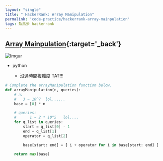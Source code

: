 ```yaml
---
layout: "single"
title: " HackerRank: Array Manipulation"
permalink: 'code-practice/hackerrank-array-mainpulation'
tags: 紮馬步 hackerrank
---
```



## [Array Mainpulation](https://www.hackerrank.com/challenges/crush/problem?h_l=interview&playlist_slugs%5B%5D=interview-preparation-kit&playlist_slugs%5B%5D=arrays){:target='_back'}


![Imgur](https://i.imgur.com/GQWR74j.jpg)

- python

   - 沒過時間複雜度 TAT!!!

~~~py
# Complete the arrayManipulation function below.
def arrayManipulation(n, queries):
    # n:
    #   3 ~ 10^7  lol......
    base = [0] * n

    # queries:
    #      1 ~ 2 * 10^5   lol....
    for q_list in queries:
        start = q_list[0] - 1
        end = q_list[1] 
        operator = q_list[2]

        base[start: end] = [ i + operator for i in base[start: end] ]

    return max(base)
~~~